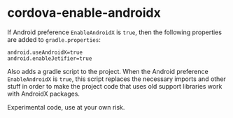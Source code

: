 # cordova-enable-androidx

If Android preference `EnableAndroidX` is `true`, then the following properties are added to `gradle.properties`:

```
android.useAndroidX=true
android.enableJetifier=true
```

Also adds a gradle script to the project. When the Android preference `EnableAndroidX` is `true`, this script replaces the necessary imports and other stuff in order to make the project code that uses old support libraries work with AndroidX packages.

Experimental code, use at your own risk.
